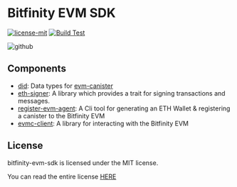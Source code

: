 # Bitfinity EVM SDK

[![license-mit](https://img.shields.io/badge/License-MIT-teal.svg)](https://opensource.org/licenses/MIT)
[![Build Test](https://github.com/bitfinity-network/bitfinity-evm-sdk/actions/workflows/build-test.yml/badge.svg)](https://github.com/bitfinity-network/bitfinity-evm-sdk/actions/workflows/build-test.yml)

![github](https://github.com/bitfinity-network/bitfinity-evm-sdk/assets/25309184/4775bc4b-1033-4528-ab4b-64ed05b6dcbf)

## Components

- [did](./src/did): Data types for [evm-canister](https://github.com/bitfinity-network/evm-canister)
- [eth-signer](./src/eth-signer/): A library which provides a trait for signing transactions and messages.
- [register-evm-agent](./src/register-evm-agent/src/register_evm_agent/): A Cli tool for generating an ETH Wallet & registering a canister to the Bitfinity EVM
- [evmc-client](./src/evmc-client/): A library for interacting with the Bitfinity EVM

## License

bitfinity-evm-sdk is licensed under the MIT license.

You can read the entire license [HERE](./LICENSE)
